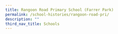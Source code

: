 ```yaml
---
title: Rangoon Road Primary School (Farrer Park)
permalink: /school-histories/rangoon-road-pri/
description: ""
third_nav_title: Schools
---
```


